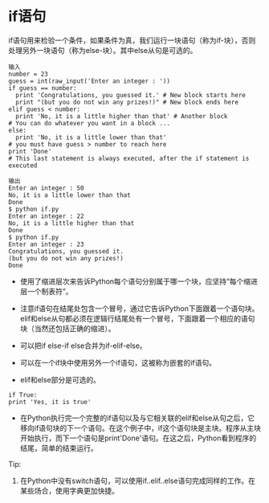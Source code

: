 # if语句
if语句用来检验一个条件，如果条件为真，我们运行一块语句（称为if-块），否则处理另外一块语句（称为else-块）。其中else从句是可选的。


	输入
	number = 23
	guess = int(raw_input('Enter an integer : '))
	if guess == number:
	  print 'Congratulations, you guessed it.' # New block starts here
	  print "(but you do not win any prizes!)" # New block ends here
	elif guess < number:
	  print 'No, it is a little higher than that' # Another block
	# You can do whatever you want in a block ...
	else:
	  print 'No, it is a little lower than that'
	# you must have guess > number to reach here
	print 'Done'
	# This last statement is always executed, after the if statement is executed

    输出
	Enter an integer : 50
	No, it is a little lower than that
	Done
	$ python if.py
	Enter an integer : 22
	No, it is a little higher than that
	Done
	$ python if.py
	Enter an integer : 23
	Congratulations, you guessed it.
	(but you do not win any prizes!)
	Done
* 使用了缩进层次来告诉Python每个语句分别属于哪一个块，应坚持“每个缩进层一个制表符”。  
* 注意if语句在结尾处包含一个冒号，通过它告诉Python下面跟着一个语句块。elif和else从句都必须在逻辑行结尾处有一个冒号，下面跟着一个相应的语句块（当然还包括正确的缩进）。  
* 可以把if else-if else合并为if-elif-else。  
* 可以在一个if块中使用另外一个if语句，这被称为嵌套的if语句。
  
* elif和else部分是可选的。

```
if True:
print 'Yes, it is true'
```

* 在Python执行完一个完整的if语句以及与它相关联的elif和else从句之后，它移向if语句块的下一个语句。在这个例子中，if这个语句块是主块。程序从主块开始执行，而下一个语句是print'Done'语句。在这之后，Python看到程序的结尾，简单的结束运行。

Tip:

1. 在Python中没有switch语句，可以使用if..elif..else语句完成同样的工作。在某些场合，使用字典更加快捷。